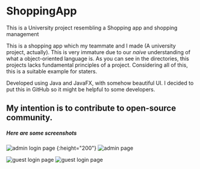 # ShoppingApp
This is a University project resembling a Shopping app and shopping management

This is a shopping app which my teammate and I made (A university project, actually). This is very immature due to our *naive* understanding of what a object-oriented language is. As you can see in the directories, this projects lacks fundamental principles of a project. Considering all of this, this is a suitable example for staters.

Developed using Java and JavaFX, with somehow beautiful UI. I decided to put this in GitHub so it might be helpful to some developers. 
## My intention is to contribute to open-source community.

##### Here are some screenshots 
![admin login page](https://github.com/NavidAG/ShoppingApp/blob/master/Admin%20login%20page.png) {:height="200"}
![admin page](https://github.com/NavidAG/ShoppingApp/blob/master/admin%20page%201.png)

![guest login page](https://github.com/NavidAG/ShoppingApp/blob/master/Guest%20login%20page.png)
![guest login page](https://github.com/NavidAG/ShoppingApp/blob/master/Admin%20main%20page.png)
